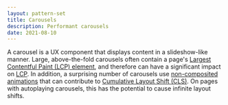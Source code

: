 ```yaml
---
layout: pattern-set
title: Carousels
description: Performant carousels
date: 2021-08-10
---
```


A carousel is a UX component that displays content in a slideshow-like manner.
Large, above-the-fold carousels often contain a page's [Largest Contentful Paint
(LCP) element](https://web.dev/lcp/#what-elements-are-considered), and therefore
can have a significant impact on [LCP](https://web.dev/lcp). In addition, a
surprising number of carousels use [non-composited
animations](https://web.dev/non-composited-animations/) that can contribute to
[Cumulative Layout Shift (CLS)](https://web.dev/cls). On pages with autoplaying
carousels, this has the potential to cause infinite layout shifts.

